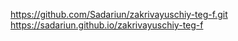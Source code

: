 https://github.com/Sadariun/zakrivayuschiy-teg-f.git
https://sadariun.github.io/zakrivayuschiy-teg-f
